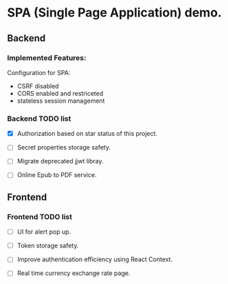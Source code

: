# SPA (Single Page  Application) demo.

## Backend
### Implemented Features: 
Configuration for SPA:
* CSRF disabled
* CORS enabled and restriceted
* stateless session management 


### Backend TODO list
- [x] Authorization based on star status of this project.
- [ ] Secret properties storage safety.
- [ ] Migrate deprecated jjwt libray.
- [ ] Online Epub to PDF service.



## Frontend

### Frontend TODO list
- [ ] UI for alert pop up.
- [ ] Token storage safety.
- [ ] Improve authentication efficiency using React Context.
- [ ] Real time currency exchange rate page.



